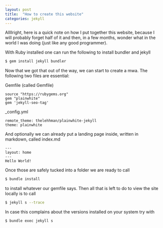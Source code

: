 ```yaml
---
layout: post
title:  "How to create this website"
categories: jekyll
---
```


Allllright, here is a quick note on how I put together this website, because I will probably forget half of it and then, in a few months, wonder what in the world I was doing (just like any good programmer).

With Ruby installed one can run the following to install bundler and jekyll
```bash
$ gem install jekyll bundler
```

Now that we got that out of the way, we can start to create a mwa. 
The following two files are essential:

Gemfile (called Gemfile)
```
source "https://rubygems.org"
gem "plainwhite"
gem 'jekyll-seo-tag'
```

_config.yml
```
remote_theme: thelehhman/plainwhite-jekyll
theme: plainwhite
```

And optionally we can already put a landing page inside, written in markdown, called index.md
```text
---
layout: home
---
Hello World!
```

Once those are safely tucked into a folder we are ready to call
```bash
$ bundle install
```
to install whatever our gemfile says.
Then all that is left to do to view the site locally is to call
```bash
$ jekyll s --trace
```
In case this complains about the versions installed on your system try with 
```bash
$ bundle exec jekyll s
```
